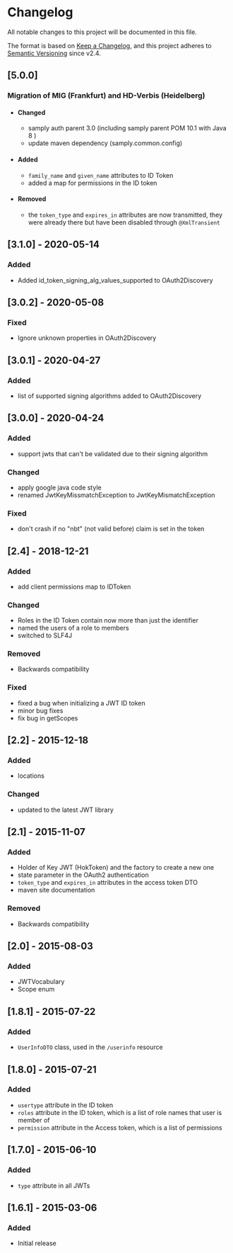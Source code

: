 # Changelog
All notable changes to this project will be documented in this file.

The format is based on [Keep a Changelog](https://keepachangelog.com/en/1.0.0/),
and this project adheres to [Semantic Versioning](https://semver.org/spec/v2.0.0.html) since v2.4.

## [5.0.0]
### Migration of MIG (Frankfurt) and HD-Verbis (Heidelberg)
* #### Changed
    - samply auth parent 3.0 (including samply parent POM 10.1 with Java 8 )
    - update maven dependency (samply.common.config)
* #### Added 
    - `family_name` and `given_name` attributes to ID Token
    - added a map for permissions in the ID token
* #### Removed
    - the `token_type` and `expires_in` attributes are now transmitted, they were already there
  but have been disabled through `@XmlTransient`
  
## [3.1.0] - 2020-05-14
### Added
- Added id_token_signing_alg_values_supported to OAuth2Discovery

## [3.0.2] - 2020-05-08
### Fixed
- Ignore unknown properties in OAuth2Discovery

## [3.0.1] - 2020-04-27
### Added
- list of supported signing algorithms added to OAuth2Discovery

## [3.0.0] - 2020-04-24
### Added
- support jwts that can't be validated due to their signing algorithm
### Changed
- apply google java code style
- renamed JwtKeyMissmatchException to JwtKeyMismatchException
### Fixed
- don't crash if no "nbt" (not valid before) claim is set in the token

## [2.4] - 2018-12-21
### Added
- add client permissions map to IDToken
### Changed
- Roles in the ID Token contain now more than just the identifier
- named the users of a role to members
- switched to SLF4J
### Removed
- Backwards compatibility
### Fixed
- fixed a bug when initializing a JWT ID token
- minor bug fixes
- fix bug in getScopes

## [2.2] - 2015-12-18
### Added
- locations
### Changed
- updated to the latest JWT library

## [2.1] - 2015-11-07
### Added
- Holder of Key JWT (HokToken) and the factory to create a new one
- state parameter in the OAuth2 authentication
- `token_type` and `expires_in` attributes in the access token DTO
- maven site documentation
### Removed
- Backwards compatibility

## [2.0] - 2015-08-03
### Added
- JWTVocabulary
- Scope enum

## [1.8.1] - 2015-07-22
### Added
- `UserInfoDTO` class, used in the `/userinfo` resource

## [1.8.0] - 2015-07-21
### Added
- `usertype` attribute in the ID token
- `roles` attribute in the ID token, which is a list
    of role names that user is member of
- `permission` attribute in the Access token, which is
    a list of permissions

## [1.7.0] - 2015-06-10
### Added
- `type` attribute in all JWTs

## [1.6.1] - 2015-03-06
### Added
- Initial release
